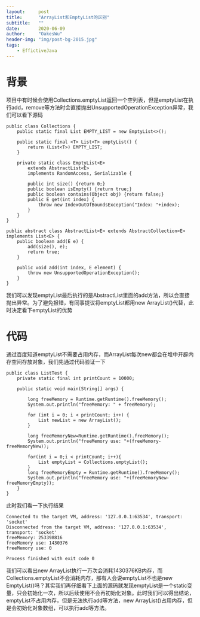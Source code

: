```yaml
---
layout:     post
title:      "ArrayList和EmptyList的区别"
subtitle:   ""
date:       2020-06-09
author:     "OakesWu"
header-img: "img/post-bg-2015.jpg"
tags:
    - EffictiveJava
---
```


# 背景
项目中有时候会使用Collections.emptyList返回一个空列表，但是emptyList在执行add，remove等方法时会直接抛出UnsupportedOperationException异常，我们可以看下源码
```
public class Collections {
    public static final List EMPTY_LIST = new EmptyList<>();

    public static final <T> List<T> emptyList() {
        return (List<T>) EMPTY_LIST;
    }

    private static class EmptyList<E>
        extends AbstractList<E>
        implements RandomAccess, Serializable {

        public int size() {return 0;}
        public boolean isEmpty() {return true;}
        public boolean contains(Object obj) {return false;}
        public E get(int index) {
            throw new IndexOutOfBoundsException("Index: "+index);
        }
    }
}

public abstract class AbstractList<E> extends AbstractCollection<E> implements List<E> {
    public boolean add(E e) {
        add(size(), e);
        return true;
    }
    
    public void add(int index, E element) {
        throw new UnsupportedOperationException();
    }
}
```
我们可以发现emptyList最后执行的是AbstractList里面的add方法，所以会直接抛出异常。为了避免报错，有同事提议将emptyList都用new ArrayList()代替，此时决定看下emptyList的优势

#  代码
通过百度知道emptyList不需要占用内存，而ArrayList每次new都会在堆中开辟内存空间存放对象，我们先通过代码验证一下
```
public class ListTest {
    private static final int printCount = 10000;

    public static void main(String[] args) {
       
        long freeMemory = Runtime.getRuntime().freeMemory();
        System.out.println("freeMemory: " + freeMemory);

        for (int i = 0; i < printCount; i++) {
            List newList = new ArrayList();
        }

        long freeMemoryNew=Runtime.getRuntime().freeMemory();
        System.out.println("freeMemory use: "+(freeMemory-freeMemoryNew));

        for(int i = 0;i < printCount; i++){
            List emptyList = Collections.emptyList();
        }
        long freeMemoryEmpty = Runtime.getRuntime().freeMemory();
        System.out.println("freeMemory use: "+(freeMemoryNew-freeMemoryEmpty));
    }
}
```
此时我们看一下执行结果
```
Connected to the target VM, address: '127.0.0.1:63534', transport: 'socket'
Disconnected from the target VM, address: '127.0.0.1:63534', transport: 'socket'
freeMemory: 253398816
freeMemory use: 1430376
freeMemory use: 0

Process finished with exit code 0
```
我们可以看出new ArrayList执行一万次会消耗1430376KB内存，而Collections.emptyList不会消耗内存，那有人会说emptyList不也是new EmptyList()吗？其实我们再仔细看下上面的源码就发现emptyList是一个static变量，只会初始化一次，所以后续使用不会再初始化对象。此时我们可以得出结论，emptyList不占用内存，但是无法执行add等方法，new ArrayList()占用内存，但是会初始化对象数组，可以执行add等方法。